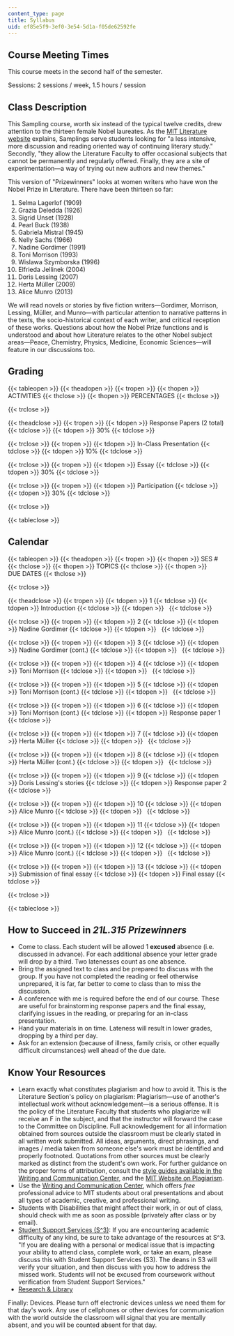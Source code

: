 ```yaml
---
content_type: page
title: Syllabus
uid: ef85e5f9-3ef0-3e54-5d1a-f05de62592fe
---
```


Course Meeting Times
--------------------

This course meets in the second half of the semester.

Sessions: 2 sessions / week, 1.5 hours / session

Class Description
-----------------

This Sampling course, worth six instead of the typical twelve credits, drew attention to the thirteen female Nobel laureates. As the [MIT Literature website](http://lit.mit.edu/curriculum/samplings/) explains, Samplings serve students looking for "a less intensive, more discussion and reading oriented way of continuing literary study." Secondly, "they allow the Literature Faculty to offer occasional subjects that cannot be permanently and regularly offered. Finally, they are a site of experimentation—a way of trying out new authors and new themes."

This version of "Prizewinners" looks at women writers who have won the Nobel Prize in Literature. There have been thirteen so far:

1.  Selma Lagerlof (1909)
2.  Grazia Deledda (1926)
3.  Sigrid Unset (1928)
4.  Pearl Buck (1938)
5.  Gabriela Mistral (1945)
6.  Nelly Sachs (1966)
7.  Nadine Gordimer (1991)
8.  Toni Morrison (1993)
9.  Wislawa Szymborska (1996)
10.  Elfrieda Jellinek (2004)
11.  Doris Lessing (2007)
12.  Herta Müller (2009)
13.  Alice Munro (2013)

We will read novels or stories by five fiction writers—Gordimer, Morrison, Lessing, Müller, and Munro—with particular attention to narrative patterns in the texts, the socio-historical context of each writer, and critical reception of these works. Questions about how the Nobel Prize functions and is understood and about how Literature relates to the other Nobel subject areas—Peace, Chemistry, Physics, Medicine, Economic Sciences—will feature in our discussions too.

Grading
-------

{{< tableopen >}}
{{< theadopen >}}
{{< tropen >}}
{{< thopen >}}
ACTIVITIES
{{< thclose >}}
{{< thopen >}}
PERCENTAGES
{{< thclose >}}

{{< trclose >}}

{{< theadclose >}}
{{< tropen >}}
{{< tdopen >}}
Response Papers (2 total)
{{< tdclose >}}
{{< tdopen >}}
30%
{{< tdclose >}}

{{< trclose >}}
{{< tropen >}}
{{< tdopen >}}
In-Class Presentation
{{< tdclose >}}
{{< tdopen >}}
10%
{{< tdclose >}}

{{< trclose >}}
{{< tropen >}}
{{< tdopen >}}
Essay
{{< tdclose >}}
{{< tdopen >}}
30%
{{< tdclose >}}

{{< trclose >}}
{{< tropen >}}
{{< tdopen >}}
Participation
{{< tdclose >}}
{{< tdopen >}}
30%
{{< tdclose >}}

{{< trclose >}}

{{< tableclose >}}

Calendar
--------

{{< tableopen >}}
{{< theadopen >}}
{{< tropen >}}
{{< thopen >}}
SES #
{{< thclose >}}
{{< thopen >}}
TOPICS
{{< thclose >}}
{{< thopen >}}
DUE DATES
{{< thclose >}}

{{< trclose >}}

{{< theadclose >}}
{{< tropen >}}
{{< tdopen >}}
1
{{< tdclose >}}
{{< tdopen >}}
Introduction
{{< tdclose >}}
{{< tdopen >}}
 
{{< tdclose >}}

{{< trclose >}}
{{< tropen >}}
{{< tdopen >}}
2
{{< tdclose >}}
{{< tdopen >}}
Nadine Gordimer
{{< tdclose >}}
{{< tdopen >}}
 
{{< tdclose >}}

{{< trclose >}}
{{< tropen >}}
{{< tdopen >}}
3
{{< tdclose >}}
{{< tdopen >}}
Nadine Gordimer (cont.)
{{< tdclose >}}
{{< tdopen >}}
 
{{< tdclose >}}

{{< trclose >}}
{{< tropen >}}
{{< tdopen >}}
4
{{< tdclose >}}
{{< tdopen >}}
Toni Morrison
{{< tdclose >}}
{{< tdopen >}}
 
{{< tdclose >}}

{{< trclose >}}
{{< tropen >}}
{{< tdopen >}}
5
{{< tdclose >}}
{{< tdopen >}}
Toni Morrison (cont.)
{{< tdclose >}}
{{< tdopen >}}
 
{{< tdclose >}}

{{< trclose >}}
{{< tropen >}}
{{< tdopen >}}
6
{{< tdclose >}}
{{< tdopen >}}
Toni Morrison (cont.)
{{< tdclose >}}
{{< tdopen >}}
Response paper 1
{{< tdclose >}}

{{< trclose >}}
{{< tropen >}}
{{< tdopen >}}
7
{{< tdclose >}}
{{< tdopen >}}
Herta Müller
{{< tdclose >}}
{{< tdopen >}}
 
{{< tdclose >}}

{{< trclose >}}
{{< tropen >}}
{{< tdopen >}}
8
{{< tdclose >}}
{{< tdopen >}}
Herta Müller (cont.)
{{< tdclose >}}
{{< tdopen >}}
 
{{< tdclose >}}

{{< trclose >}}
{{< tropen >}}
{{< tdopen >}}
9
{{< tdclose >}}
{{< tdopen >}}
Doris Lessing's stories
{{< tdclose >}}
{{< tdopen >}}
Response paper 2
{{< tdclose >}}

{{< trclose >}}
{{< tropen >}}
{{< tdopen >}}
10
{{< tdclose >}}
{{< tdopen >}}
Alice Munro
{{< tdclose >}}
{{< tdopen >}}
 
{{< tdclose >}}

{{< trclose >}}
{{< tropen >}}
{{< tdopen >}}
11
{{< tdclose >}}
{{< tdopen >}}
Alice Munro (cont.)
{{< tdclose >}}
{{< tdopen >}}
 
{{< tdclose >}}

{{< trclose >}}
{{< tropen >}}
{{< tdopen >}}
12
{{< tdclose >}}
{{< tdopen >}}
Alice Munro (cont.)
{{< tdclose >}}
{{< tdopen >}}
 
{{< tdclose >}}

{{< trclose >}}
{{< tropen >}}
{{< tdopen >}}
13
{{< tdclose >}}
{{< tdopen >}}
Submission of final essay
{{< tdclose >}}
{{< tdopen >}}
Final essay
{{< tdclose >}}

{{< trclose >}}

{{< tableclose >}}

How to Succeed in _21L.315 Prizewinners_
----------------------------------------

*   Come to class. Each student will be allowed 1 **excused** absence (i.e. discussed in advance). For each additional absence your letter grade will drop by a third. Two latenesses count as one absence.
*   Bring the assigned text to class and be prepared to discuss with the group. If you have not completed the reading or feel otherwise unprepared, it is far, far better to come to class than to miss the discussion.
*   A conference with me is required before the end of our course. These are useful for brainstorming response papers and the final essay, clarifying issues in the reading, or preparing for an in-class presentation.
*   Hand your materials in on time. Lateness will result in lower grades, dropping by a third per day.
*   Ask for an extension (because of illness, family crisis, or other equally difficult circumstances) well ahead of the due date.

Know Your Resources
-------------------

*   Learn exactly what constitutes plagiarism and how to avoid it. This is the Literature Section's policy on plagiarism: Plagiarism—use of another's intellectual work without acknowledgement—is a serious offense. It is the policy of the Literature Faculty that students who plagiarize will receive an F in the subject, and that the instructor will forward the case to the Committee on Discipline. Full acknowledgement for all information obtained from sources outside the classroom must be clearly stated in all written work submitted. All ideas, arguments, direct phrasings, and images / media taken from someone else's work must be identified and properly footnoted. Quotations from other sources must be clearly marked as distinct from the student's own work. For further guidance on the proper forms of attribution, consult the [style guides available in the Writing and Communication Center](http://cmsw.mit.edu/writing-and-communication-center/citation-formats/), and the [MIT Website on Plagiarism](http://integrity.mit.edu/).
*   Use the [Writing and Communication Center](http://writing.mit.edu/wcc), which offers _free_ professional advice to MIT students about oral presentations and about all types of academic, creative, and professional writing.
*   Students with Disabilities that might affect their work, in or out of class, should check with me as soon as possible (privately after class or by email).
*   [Student Support Services (S^3)](http://uaap.mit.edu/tutoring-support/academic-support/academic-support-support-services-offices): If you are encountering academic difficulty of any kind, be sure to take advantage of the resources at S^3. "If you are dealing with a personal or medical issue that is impacting your ability to attend class, complete work, or take an exam, please discuss this with Student Support Services (S3). The deans in S3 will verify your situation, and then discuss with you how to address the missed work. Students will not be excused from coursework without verification from Student Support Services."
*   [Research & Library](http://libraries.mit.edu/)

Finally: Devices. Please turn off electronic devices unless we need them for that day's work. Any use of cellphones or other devices for communication with the world outside the classroom will signal that you are mentally absent, and you will be counted absent for that day.